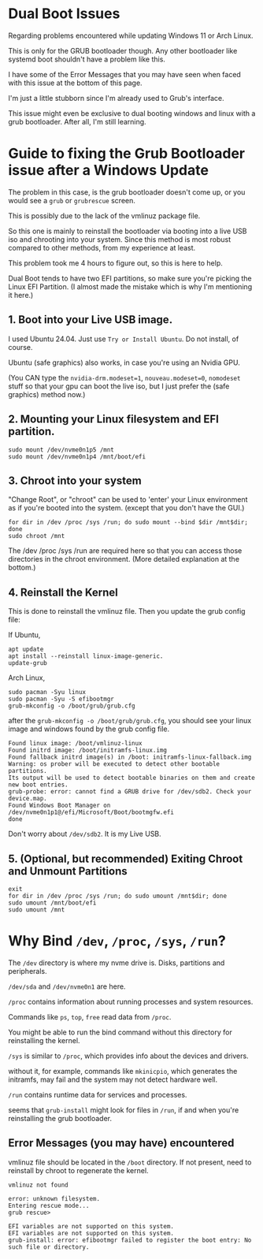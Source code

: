 # Dual Boot Issues
Regarding problems encountered while updating Windows 11 or Arch Linux.

This is only for the GRUB bootloader though. Any other bootloader like systemd boot shouldn't have a problem like this.

I have some of the Error Messages that you may have seen when faced with this issue at the bottom of this page.

I'm just a little stubborn since I'm already used to Grub's interface. 

This issue might even be exclusive to dual booting windows and linux with a grub bootloader. After all, I'm still learning.

# Guide to fixing the Grub Bootloader issue after a Windows Update

The problem in this case, is the grub bootloader doesn't come up, or you would see a `grub` or `grubrescue` screen.

This is possibly due to the lack of the vmlinuz package file.

So this one is mainly to reinstall the bootloader via booting into a live USB iso and chrooting into your system. 
Since this method is most robust compared to other methods, from my experience at least.

This problem took me 4 hours to figure out, so this is here to help.

Dual Boot tends to have two EFI partitions, so make sure you're picking the Linux EFI Partition.
(I almost made the mistake which is why I'm mentioning it here.)

## 1. Boot into your Live USB image.

I used Ubuntu 24.04. Just use `Try or Install Ubuntu`. Do not install, of course.

Ubuntu (safe graphics) also works, in case you're using an Nvidia GPU.

(You CAN type the `nvidia-drm.modeset=1`, `nouveau.modeset=0`, `nomodeset` stuff so that your gpu can boot the live iso, but I just prefer the (safe graphics) method now.)

## 2. Mounting your Linux filesystem and EFI partition.

```shell
sudo mount /dev/nvme0n1p5 /mnt
sudo mount /dev/nvme0n1p4 /mnt/boot/efi
```

## 3. Chroot into your system

"Change Root", or "chroot" can be used to 'enter' your Linux environment as if you're booted into the system. 
(except that you don't have the GUI.)
```shell
for dir in /dev /proc /sys /run; do sudo mount --bind $dir /mnt$dir; done
sudo chroot /mnt
```
The /dev /proc /sys /run are required here so that you can access those directories in the chroot environment. 
(More detailed explanation at the bottom.)

## 4. Reinstall the Kernel

This is done to reinstall the vmlinuz file. Then you update the grub config file:

If Ubuntu,
```shell
apt update
apt install --reinstall linux-image-generic.
update-grub
```

Arch Linux,
```shell
sudo pacman -Syu linux
sudo pacman -Syu -S efibootmgr
grub-mkconfig -o /boot/grub/grub.cfg
```

after the `grub-mkconfig -o /boot/grub/grub.cfg`, you should see your linux image and windows found by the grub config file.
```shell
Found linux image: /boot/vmlinuz-linux
Found initrd image: /boot/initramfs-linux.img
Found fallback initrd image(s) in /boot: initramfs-linux-fallback.img
Warning: os prober will be executed to detect other bootable partitions.
Its output will be used to detect bootable binaries on them and create new boot entries.
grub-probe: error: cannot find a GRUB drive for /dev/sdb2. Check your device.map.
Found Windows Boot Manager on /dev/nvme0n1p1@/efi/Microsoft/Boot/bootmgfw.efi
done
```

Don't worry about `/dev/sdb2`. It is my Live USB.

## 5. (Optional, but recommended) Exiting Chroot and Unmount Partitions

```shell
exit
for dir in /dev /proc /sys /run; do sudo umount /mnt$dir; done
sudo umount /mnt/boot/efi
sudo umount /mnt
```


# Why Bind `/dev`, `/proc`, `/sys`, `/run`?

The `/dev` directory is where my nvme drive is. Disks, partitions and peripherals.

`/dev/sda` and `/dev/nvme0n1` are here.

`/proc` contains information about running processes and system resources. 

Commands like `ps`, `top`, `free` read data from `/proc`. 

You might be able to run the bind command without this directory for reinstalling the kernel.

`/sys` is similar to `/proc`, which provides info about the devices and drivers. 

without it, for example, commands like `mkinicpio`, which generates the initramfs, may fail and the system may not detect hardware well.

`/run` contains runtime data for services and processes. 

seems that `grub-install` might look for files in `/run`, if and when you're reinstalling the grub bootloader.

## Error Messages (you may have) encountered

vmlinuz file should be located in the `/boot` directory. If not present, need to reinstall by chroot to regenerate the kernel.

`vmlinuz not found`

```shell
error: unknown filesystem.
Entering rescue mode...
grub rescue>
```


```shell
EFI variables are not supported on this system.
EFI variables are not supported on this system.
grub-install: error: efibootmgr failed to register the boot entry: No such file or directory.
```
